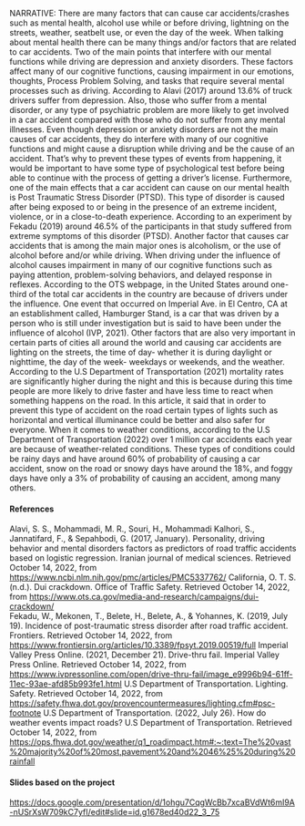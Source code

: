 NARRATIVE:
There are many factors that can cause car accidents/crashes such as mental health, alcohol use while or before driving, lightning on the streets, weather, seatbelt use, or even the day of the week. When talking about mental health there can be many things and/or factors that are related to car accidents. Two of the main points that interfere with our mental functions while driving are depression and anxiety disorders. These factors affect many of our cognitive functions, causing impairment in our emotions, thoughts, Process Problem Solving, and tasks that require several mental processes such as driving. According to Alavi (2017) around 13.6% of truck drivers suffer from depression. Also, those who suffer from a mental disorder, or any type of psychiatric problem are more likely to get involved in a car accident compared with those who do not suffer from any mental illnesses. Even though depression or anxiety disorders are not the main causes of car accidents, they do interfere with many of our cognitive functions and might cause a disruption while driving and be the cause of an accident. That’s why to prevent these types of events from happening, it would be important to have some type of psychological test before being able to continue with the process of getting a driver’s license. Furthermore, one of the main effects that a car accident can cause on our mental health is Post Traumatic Stress Disorder (PTSD). This type of disorder is caused after being exposed to or being in the presence of an extreme incident, violence, or in a close-to-death experience. According to an experiment by Fekadu (2019) around 46.5% of the participants in that study suffered from extreme symptoms of this disorder (PTSD). Another factor that causes car accidents that is among the main major ones is alcoholism, or the use of alcohol before and/or while driving. When driving under the influence of alcohol causes impairment in many of our cognitive functions such as paying attention, problem-solving behaviors, and delayed response in reflexes. According to the OTS webpage, in the United States around one-third of the total car accidents in the country are because of drivers under the influence. One event that occurred on Imperial Ave. in El Centro, CA at an establishment called, Hamburger Stand, is a car that was driven by a person who is still under investigation but is said to have been under the influence of alcohol (IVP, 2021). 
Other factors that are also very important in certain parts of cities all around the world and causing car accidents are lighting on the streets, the time of day- whether it is during daylight or nighttime, the day of the week- weekdays or weekends, and the weather. According to the U.S Department of Transportation (2021) mortality rates are significantly higher during the night and this is because during this time people are more likely to drive faster and have less time to react when something happens on the road. In this article, it said that in order to prevent this type of accident on the road certain types of lights such as horizontal and vertical illuminance could be better and also safer for everyone. When it comes to weather conditions, according to the U.S Department of Transportation (2022) over 1 million car accidents each year are because of weather-related conditions. These types of conditions could be rainy days and have around 60% of probability of causing a car accident, snow on the road or snowy days have around the 18%, and foggy days have only a 3% of probability of causing an accident, among many others. 



#### References
Alavi, S. S., Mohammadi, M. R., Souri, H., Mohammadi Kalhori, S., Jannatifard, F., & Sepahbodi, G. (2017, January). Personality, driving behavior and mental disorders factors as predictors of road traffic accidents based on logistic regression. Iranian journal of medical sciences. Retrieved October 14, 2022, from https://www.ncbi.nlm.nih.gov/pmc/articles/PMC5337762/ 
California, O. T. S. (n.d.). Dui crackdown. Office of Traffic Safety. Retrieved October 14, 2022, from https://www.ots.ca.gov/media-and-research/campaigns/dui-crackdown/  
Fekadu, W., Mekonen, T., Belete, H., Belete, A., & Yohannes, K. (2019, July 19). Incidence of post-traumatic stress disorder after road traffic accident. Frontiers. Retrieved October 14, 2022, from https://www.frontiersin.org/articles/10.3389/fpsyt.2019.00519/full 
Imperial Valley Press Online. (2021, December 21). Drive-thru fail. Imperial Valley Press Online. Retrieved October 14, 2022, from https://www.ivpressonline.com/open/drive-thru-fail/image_e9996b94-61ff-11ec-93ae-afd85b993fe1.html 
U.S Department of Transportation. Lighting. Safety. Retrieved October 14, 2022, from https://safety.fhwa.dot.gov/provencountermeasures/lighting.cfm#psc-footnote 
U.S Department of Transportation. (2022, July 26). How do weather events impact roads? U.S Department of Transportation. Retrieved October 14, 2022, from https://ops.fhwa.dot.gov/weather/q1_roadimpact.htm#:~:text=The%20vast%20majority%20of%20most,pavement%20and%2046%25%20during%20rainfall 



#### Slides based on the project
https://docs.google.com/presentation/d/1ohgu7CqgWcBb7xcaBVdWt6mI9A-nUSrXsW709kC7yfI/edit#slide=id.g1678ed40d22_3_75
